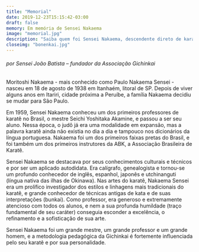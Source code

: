 ```yaml
---
title: "Memorial"
date: 2019-12-23T15:15:42-03:00
draft: false
memory: Em memória de Sensei Nakaema
image: "memorial.jpg"
description: "Saiba quem foi Sensei Nakaema, descendente direto de karatekas okinawanos e mestre que fez reformular a didática da Gichinkai."
closeimg: "bonenkai.jpg"
---
```

###### por Sensei João Batista – fundador da Associação Gichinkai

Moritoshi Nakaema - mais conhecido como Paulo Nakaema Sensei - nasceu em 18 de agosto de 1938 em
Itanhaém, litoral de SP. Depois de viver alguns anos em Itariri, cidade próxima a Peruíbe, a família
Nakaema decidiu se mudar para São Paulo.

Em 1959, Sensei Nakaema conheceu um dos primeiros professores de karatê no Brasil, o mestre Seichi
Yoshitaka Akamine, e passou a ser seu aluno. Nessa época, o judô já era uma modalidade em expansão,
mas a palavra karatê ainda não existia no dia a dia e tampouco nos dicionários da língua portuguesa.
Nakaema foi um dos primeiros faixas pretas do Brasil, e foi também um dos primeiros instrutores da
ABK, a Associação Brasileira de Karatê.

Sensei Nakaema se destacava por seus conhecimentos culturais e técnicos e por ser um aplicado
autodidata. Era calígrafo, genealogista e tornou-se um profundo conhecedor de inglês, espanhol, japonês e
utchinanguti (língua nativa das ilhas de Okinawa). Nas artes do karatê, Nakaema Sensei era um prolífico
investigador dos estilos e linhagens mais tradicionais do karatê, e grande conhecedor de técnicas antigas
de kata e de suas interpretações (bunkai). Como professor, era generoso e extremamente atencioso com
todos os alunos, e nem a sua profunda humildade (traço fundamental de seu caráter) conseguia esconder a
excelência, o refinamento e a sofisticação de sua arte.

Sensei Nakaema foi um grande mestre, um grande professor e um grande homem, e a metodologia
pedagógica da Gichinkai é fortemente influenciada pelo seu karatê e por sua personalidade.